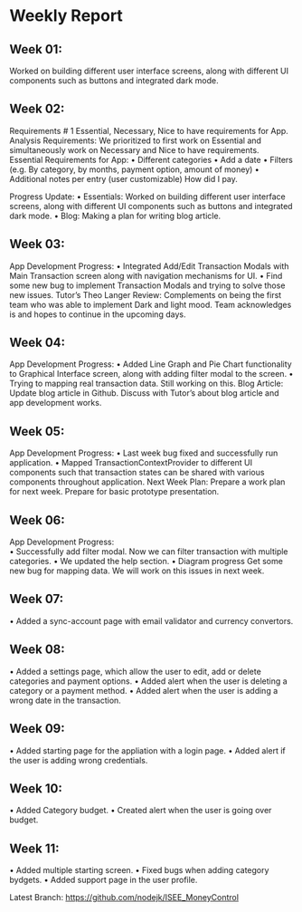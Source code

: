 # Weekly Report

## Week 01: 
Worked on building different user interface screens, along with different UI components such as buttons and integrated dark mode. 


## Week 02:
Requirements # 1 Essential, Necessary, Nice to have requirements for App. 
Analysis Requirements: We prioritized to first work on Essential and simultaneously work on Necessary and Nice to have requirements. 
Essential Requirements for App: 
•	Different categories
•	Add a date
•	Filters (e.g. By category, by months, payment option, amount of money) 
•	Additional notes per entry (user customizable) How did I pay. 

Progress Update: 
•	Essentials:  Worked on building different user interface screens, along with different UI components such as buttons and integrated dark mode.
•	Blog: Making a plan for writing blog article. 

## Week 03:
App Development Progress: 
•	Integrated Add/Edit Transaction Modals with Main Transaction screen along with navigation mechanisms for UI.
•	Find some new bug to implement Transaction Modals and trying to solve those new issues. 
Tutor’s Theo Langer Review: Complements on being the first team who was able to implement Dark and light mood. Team acknowledges is and hopes to continue in the upcoming days. 


## Week 04:
App Development Progress: 
•	Added Line Graph and Pie Chart functionality to Graphical Interface screen, along with adding filter modal to the screen.
•	Trying to mapping real transaction data. Still working on this. 
Blog Article: Update blog article in Github. Discuss with Tutor’s about blog article and app development works. 

## Week 05:
App Development Progress: 
•	Last week bug fixed and successfully run application. 
•	Mapped TransactionContextProvider to different UI components such that transaction states can be shared with various components throughout application. 
Next Week Plan: Prepare a work plan for next week. 
Prepare for basic prototype presentation. 


## Week 06:
App Development Progress:  
•	Successfully add filter modal. Now we can filter transaction with multiple categories. 
•	We updated the help section. 
•	Diagram progress
Get some new bug for mapping data. We will work on this issues in next week. 

## Week 07:
•	Added a sync-account page with email validator and currency convertors.


## Week 08:
• Added a settings page, which allow the user to edit, add or delete categories and payment options.
• Added alert when the user is deleting a category or a payment method.
• Added alert when the user is adding a wrong date in the transaction.


## Week 09: 
• Added starting page for the appliation with a login page.
• Added alert if the user is adding wrong credentials.


## Week 10: 
• Added Category budget. 
• Created alert when the user is going over budget.

## Week 11:
• Added multiple starting screen.
• Fixed bugs when adding category bydgets.
• Added support page in the user profile.

Latest Branch: https://github.com/nodejk/ISEE_MoneyControl

